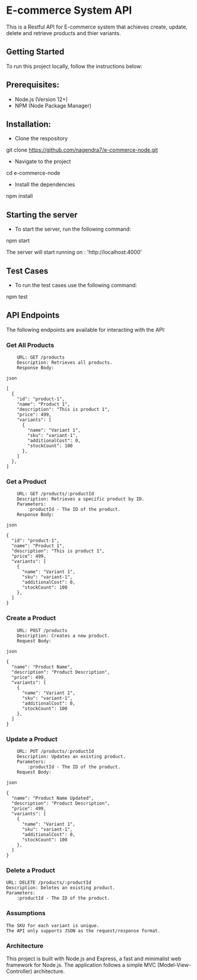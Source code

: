 # E-commerce System API

This is a Restful API for E-commerce system that achieves create, update, delete and retrieve products and thier variants.

## Getting Started

To run this project locally, follow the instructions below:

## Prerequisites:
- Node.js (Version 12+)
- NPM (Node Package Manager)

## Installation:
- Clone the respository
  
git clone https://github.com/nagendra7/e-commerce-node.git

- Navigate to the project
  
cd e-commerce-node

- Install the dependencies
  
npm install

## Starting the server
- To start the server, run the following command:
  
npm start

The server will start running on : 'http://localhost:4000'

## Test Cases
- To run the test cases use the following command:
  
npm test

## API Endpoints

The following endpoints are available for interacting with the API:
### Get All Products
```
    URL: GET /products
    Description: Retrieves all products.
    Response Body:

json

[
  {
    "id": "product-1",
    "name": "Product 1",
    "description": "This is product 1",
    "price": 499,
    "variants": [
      {
        "name": "Variant 1",
        "sku": "variant-1",
        "additionalCost": 0,
        "stockCount": 100
      },
    ]
  },
]
```
### Get a Product
```
    URL: GET /products/:productId
    Description: Retrieves a specific product by ID.
    Parameters:
        :productId - The ID of the product.
    Response Body:

json

{
  "id": "product-1",
  "name": "Product 1",
  "description": "This is product 1",
  "price": 499,
  "variants": [
    {
      "name": "Variant 1",
      "sku": "variant-1",
      "additionalCost": 0,
      "stockCount": 100
    },
  ]
}
```

### Create a Product
```
    URL: POST /products
    Description: Creates a new product.
    Request Body:

json

{
  "name": "Product Name",
  "description": "Product Description",
  "price": 499,
  "variants": [
    {
      "name": "Variant 1",
      "sku": "variant-1",
      "additionalCost": 0,
      "stockCount": 100
    },
  ]
}
```

### Update a Product
```
    URL: PUT /products/:productId
    Description: Updates an existing product.
    Parameters:
        :productId - The ID of the product.
    Request Body:

json

{
  "name": "Product Name Updated",
  "description": "Product Description",
  "price": 499,
  "variants": [
    {
      "name": "Variant 1",
      "sku": "variant-1",
      "additionalCost": 0,
      "stockCount": 100
    },
  ]
}
```

### Delete a Product

    URL: DELETE /products/:productId
    Description: Deletes an existing product.
    Parameters:
        :productId - The ID of the product.


### Assumptions

    The SKU for each variant is unique.
    The API only supports JSON as the request/response format.

### Architecture

This project is built with Node.js and Express, a fast and minimalist web framework for Node.js. The application follows a simple MVC (Model-View-Controller) architecture.





